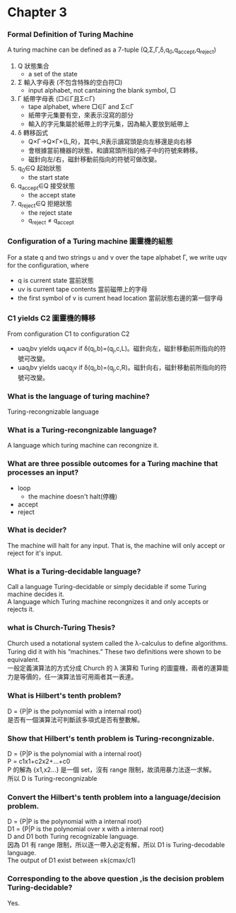 Chapter 3
===
### Formal Definition of Turing Machine
A turing machine can be defined as a 7-tuple (Q,Σ,Γ,δ,q<sub>0</sub>,q<sub>accept</sub>,q<sub>reject</sub>)
1. Q 狀態集合
    - a set of the state
2. Σ 輸入字母表 (不包含特殊的空白符□)
    - input alphabet, not cantaining the blank symbol, □
3. Γ 紙帶字母表 (□∈Γ且Σ⊂Γ)
    - tape alphabet, where □∈Γ and Σ⊂Γ
    - 紙帶字元集要有空，來表示沒寫的部分
    - 輸入的字元集屬於紙帶上的字元集，因為輸入要放到紙帶上
4. δ 轉移函式
    - Q×Γ→Q×Γ×{L,R}，其中L,R表示讀寫頭是向左移還是向右移
    - 會根據當前機器的狀態，和讀寫頭所指的格子中的符號來轉移。
    - 磁針向左/右，磁針移動前指向的符號可做改變。
5. q<sub>0</sub>∈Q 起始狀態
    - the start state
6. q<sub>accept</sub>∈Q 接受狀態
    - the accept state
7. q<sub>reject</sub>∈Q 拒絕狀態
    - the reject state
    - q<sub>reject</sub> ≠ q<sub>accept</sub>

### Configuration of a Turing machine 圖靈機的組態
For a state q and two strings u and v over the tape alphabet Γ, we write uqv for the conﬁguration, where
- q is current state 當前狀態
- uv is current tape contents 當前磁帶上的字母
- the first symbol of v is current head location 當前狀態右邊的第一個字母

### C1 yields C2 圖靈機的轉移
From configuration C1 to configuration C2
- uaq<sub>i</sub>bv yields uq<sub>j</sub>acv if δ(q<sub>i</sub>,b)=(q<sub>j</sub>,c,L)。磁針向左，磁針移動前所指向的符號可改變。
- uaq<sub>i</sub>bv yields uacq<sub>j</sub>v if δ(q<sub>i</sub>,b)=(q<sub>j</sub>,c,R)。磁針向右，磁針移動前所指向的符號可改變。

### What is the language of turing machine?
Turing-recongnizable language

### What is a Turing-recongnizable language?
A language which turing machine can recongnize it.

### What are three possible outcomes for a Turing machine that processes an input?
- loop
    - the machine doesn't halt(停機)
- accept
- reject

### What is decider?
The machine will halt for any input.
That is, the machine will only accept or reject for it's input.

### What is a Turing-decidable language?
Call a language Turing-decidable or simply decidable if some Turing machine decides it.  
A language which Turing machine recongnizes it and only accepts or rejects it.

### what is Church-Turing Thesis?
Church used a notational system called the λ-calculus to deﬁne algorithms. Turing did it with his “machines.” These two deﬁnitions were shown to be equivalent.  
一般定義演算法的方式分成 Church 的 λ 演算和 Turing 的圖靈機，兩者的運算能力是等價的，任一演算法皆可用兩者其一表達。

### What is Hilbert's tenth problem?
D = {P|P is the polynomial with a internal root}  
是否有一個演算法可判斷該多項式是否有整數解。

### Show that Hilbert's tenth problem is Turing-recongnizable.
D = {P|P is the polynomial with a internal root}  
P = c1x1+c2x2+...+c0  
P 的解為 {x1,x2...} 是一個 set，沒有 range 限制，故須用暴力法逐一求解。  
所以 D is Turing-recongnizable

### Convert the Hilbert's tenth problem into a language/decision problem.
D = {P|P is the polynomial with a internal root}  
D1 = {P|P is the polynomial over x with a internal root}  
D and D1 both Turing recognizable language.  
因為 D1 有 range 限制，所以逐一帶入必定有解，所以 D1 is Turing-decodable language.  
The output of D1 exist between ±k(cmax/c1)

### Corresponding to the above question ,is the decision problem Turing-decidable?
Yes.